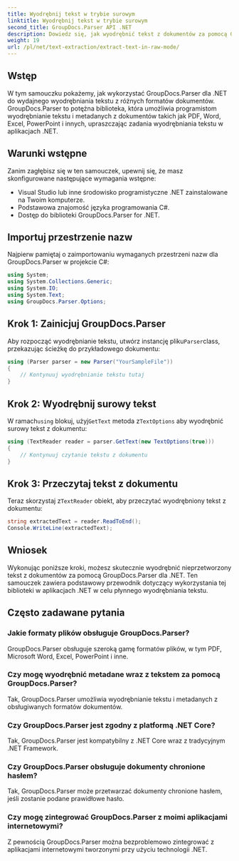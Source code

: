 ```yaml
---
title: Wyodrębnij tekst w trybie surowym
linktitle: Wyodrębnij tekst w trybie surowym
second_title: GroupDocs.Parser API .NET
description: Dowiedz się, jak wyodrębnić tekst z dokumentów za pomocą GroupDocs.Parser dla .NET. Łatwe, wydajne i bezproblemowe wyodrębnianie tekstu z aplikacji .NET.
weight: 19
url: /pl/net/text-extraction/extract-text-in-raw-mode/
---
```

## Wstęp
W tym samouczku pokażemy, jak wykorzystać GroupDocs.Parser dla .NET do wydajnego wyodrębniania tekstu z różnych formatów dokumentów. GroupDocs.Parser to potężna biblioteka, która umożliwia programistom wyodrębnianie tekstu i metadanych z dokumentów takich jak PDF, Word, Excel, PowerPoint i innych, upraszczając zadania wyodrębniania tekstu w aplikacjach .NET.
## Warunki wstępne
Zanim zagłębisz się w ten samouczek, upewnij się, że masz skonfigurowane następujące wymagania wstępne:
- Visual Studio lub inne środowisko programistyczne .NET zainstalowane na Twoim komputerze.
- Podstawowa znajomość języka programowania C#.
- Dostęp do biblioteki GroupDocs.Parser for .NET.

## Importuj przestrzenie nazw
Najpierw pamiętaj o zaimportowaniu wymaganych przestrzeni nazw dla GroupDocs.Parser w projekcie C#:
```csharp
using System;
using System.Collections.Generic;
using System.IO;
using System.Text;
using GroupDocs.Parser.Options;
```
## Krok 1: Zainicjuj GroupDocs.Parser
 Aby rozpocząć wyodrębnianie tekstu, utwórz instancję pliku`Parser`class, przekazując ścieżkę do przykładowego dokumentu:
```csharp
using (Parser parser = new Parser("YourSampleFile"))
{
    // Kontynuuj wyodrębnianie tekstu tutaj
}
```
## Krok 2: Wyodrębnij surowy tekst
 W ramach`using` blokuj, użyj`GetText` metoda z`TextOptions` aby wyodrębnić surowy tekst z dokumentu:
```csharp
using (TextReader reader = parser.GetText(new TextOptions(true)))
{
    // Kontynuuj czytanie tekstu z dokumentu
}
```
## Krok 3: Przeczytaj tekst z dokumentu
 Teraz skorzystaj z`TextReader` obiekt, aby przeczytać wyodrębniony tekst z dokumentu:
```csharp
string extractedText = reader.ReadToEnd();
Console.WriteLine(extractedText);
```

## Wniosek
Wykonując poniższe kroki, możesz skutecznie wyodrębnić nieprzetworzony tekst z dokumentów za pomocą GroupDocs.Parser dla .NET. Ten samouczek zawiera podstawowy przewodnik dotyczący wykorzystania tej biblioteki w aplikacjach .NET w celu płynnego wyodrębniania tekstu.

## Często zadawane pytania
### Jakie formaty plików obsługuje GroupDocs.Parser?
GroupDocs.Parser obsługuje szeroką gamę formatów plików, w tym PDF, Microsoft Word, Excel, PowerPoint i inne.
### Czy mogę wyodrębnić metadane wraz z tekstem za pomocą GroupDocs.Parser?
Tak, GroupDocs.Parser umożliwia wyodrębnianie tekstu i metadanych z obsługiwanych formatów dokumentów.
### Czy GroupDocs.Parser jest zgodny z platformą .NET Core?
Tak, GroupDocs.Parser jest kompatybilny z .NET Core wraz z tradycyjnym .NET Framework.
### Czy GroupDocs.Parser obsługuje dokumenty chronione hasłem?
Tak, GroupDocs.Parser może przetwarzać dokumenty chronione hasłem, jeśli zostanie podane prawidłowe hasło.
### Czy mogę zintegrować GroupDocs.Parser z moimi aplikacjami internetowymi?
Z pewnością GroupDocs.Parser można bezproblemowo zintegrować z aplikacjami internetowymi tworzonymi przy użyciu technologii .NET.